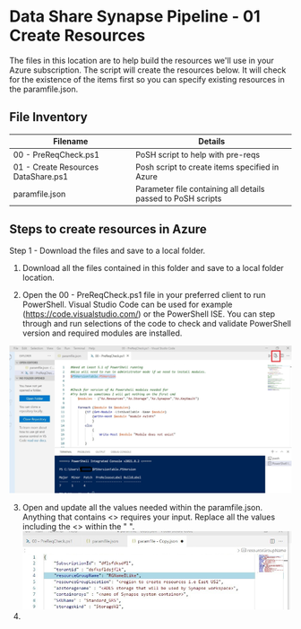 # Data Share Synapse Pipeline - 01 Create Resources

The files in this location are to help build the resources we'll use in your Azure subscription.  The script will create the resources below.  It will check for the existence of the items first so you can specify existing resources in the paramfile.json.  

## File Inventory

Filename  | Details
------------- | -------------
00 - PreReqCheck.ps1  | PoSH script to help with pre-reqs
01 - Create Resources DataShare.ps1  | Posh script to create items specified in Azure
paramfile.json | Parameter file containing all details passed to PoSH scripts 

## Steps to create resources in Azure  

Step 1 - Download the files and save to a local folder. 

1. Download all the files contained in this folder and save to a local folder location.  

2. Open the 00 - PreReqCheck.ps1 file in your preferred client to run PowerShell.  Visual Studio Code can be used for example (https://code.visualstudio.com/) or the PowerShell ISE.  You can step through and run selections of the code to check and validate PowerShell version and required modules are installed.
  
![alt text](https://github.com/hfoley/EDU/blob/master/images/VSCodeRunSelection.jpg?raw=true)

3. Open and update all the values needed within the paramfile.json.  Anything that contains <> requires your input.  Replace all the values including the <> within the " ".  
	![alt text](https://github.com/hfoley/EDU/blob/master/images/EditingParamFile.jpg?raw=true)
4.  
